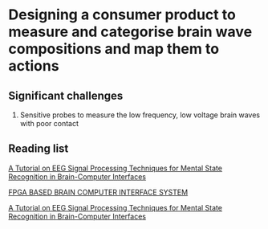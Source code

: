 # Designing a consumer product to measure and categorise brain wave compositions and map them to actions

## Significant challenges
1. Sensitive probes to measure the low frequency, low voltage brain waves with poor contact

## Reading list
[A Tutorial on EEG Signal Processing Techniques
for Mental State Recognition in Brain-Computer
Interfaces](https://hal.inria.fr/hal-01055103/file/lotte_EEGSignalProcessing.pdf)

[FPGA BASED BRAIN COMPUTER INTERFACE
SYSTEM](http://www.ijirse.com/wp-content/upload/2017/03/D575ijirse.pdf)

[A Tutorial on EEG Signal Processing Techniques for Mental State Recognition in Brain-Computer Interfaces](https://hal.inria.fr/hal-01055103)
